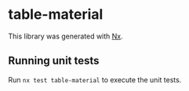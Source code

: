 # table-material

This library was generated with [Nx](https://nx.dev).

## Running unit tests

Run `nx test table-material` to execute the unit tests.
